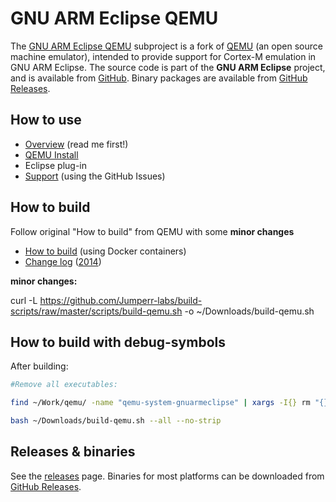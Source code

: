 # GNU ARM Eclipse QEMU

The [GNU ARM Eclipse QEMU](http://gnuarmeclipse.github.io/qemu) subproject is a fork of [QEMU](http://wiki.qemu.org/Main_Page) (an open source machine emulator), intended to provide support for Cortex-M emulation in GNU ARM Eclipse. The source code is part of the **GNU ARM Eclipse** project, and is available from [GitHub](https://github.com/gnuarmeclipse/qemu). Binary packages are available from [GitHub Releases](https://github.com/gnuarmeclipse/qemu/releases).

## How to use

* [Overview](http://gnuarmeclipse.github.io/qemu/) (read me first!)
* [QEMU Install](http://gnuarmeclipse.github.io/qemu/install)
* Eclipse plug-in
* [Support](https://github.com/gnuarmeclipse/qemu/issues/1) (using the GitHub Issues)

## How to build

Follow original "How to build" from QEMU with some **minor changes**
* [How to build](http://gnuarmeclipse.github.io/qemu/build-procedure) (using Docker containers)
* [Change log](http://gnuarmeclipse.github.io/qemu/change-log) ([2014](http://gnuarmeclipse.github.io/qemu/change-log/2014))

**minor changes:**

curl -L https://github.com/Jumperr-labs/build-scripts/raw/master/scripts/build-qemu.sh -o ~/Downloads/build-qemu.sh

## How to build with debug-symbols

After building:
```bash
#Remove all executables:

find ~/Work/qemu/ -name "qemu-system-gnuarmeclipse" | xargs -I{} rm "{}"

bash ~/Downloads/build-qemu.sh --all --no-strip
```
## Releases & binaries

See the [releases](http://gnuarmeclipse.github.io/qemu/releases) page.
Binaries for most platforms can be downloaded from [GitHub Releases](https://github.com/gnuarmeclipse/qemu/releases).

